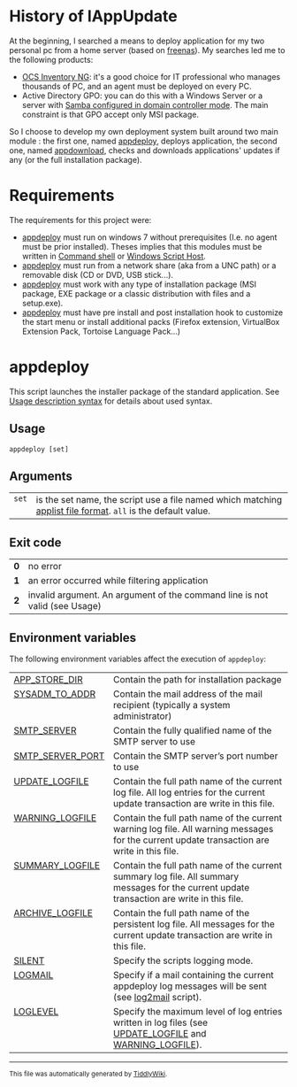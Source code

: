 <h1 class="">History of lAppUpdate</h1><p>At the beginning, I searched a means to deploy application for my two personal pc from a home server (based on <a class="tc-tiddlylink-external" href="http://www.freenas.org/" target="_blank">freenas</a>). My searches led me to the following products:</p><ul><li><a class="tc-tiddlylink-external" href="http://www.ocsinventory-ng.org/en/" target="_blank">OCS Inventory NG</a>: it's a good choice for IT professional who manages thousands of PC, and an agent must be deployed on every PC.</li><li>Active Directory GPO:  you can do this with a Windows Server or a server with <a class="tc-tiddlylink-external" href="https://wiki.samba.org/index.php/Samba_AD_DC_HOWTO" target="_blank">Samba configured in domain controller mode</a>. The main constraint is that GPO accept only MSI package.</li></ul><p>So I choose to develop my own deployment system built around two main module : the first one, named <a class="tc-tiddlylink tc-tiddlylink-resolves" href="#appdeploy">appdeploy</a>, deploys application, the second one, named <a class="tc-tiddlylink tc-tiddlylink-missing" href="#appdownload">appdownload</a>, checks and downloads applications' updates if any (or the full installation package).</p><h1 class="">Requirements</h1><p>The requirements for this project were:</p><ul><li><a class="tc-tiddlylink tc-tiddlylink-resolves" href="#appdeploy">appdeploy</a> must run on windows 7 without prerequisites (I.e. no agent must be prior installed). Theses implies that this modules must be written in <a class="tc-tiddlylink-external" href="https://technet.microsoft.com/en-us/library/cc754340.aspx#BKMK_OVR" target="_blank">Command shell</a> or <a class="tc-tiddlylink-external" href="https://msdn.microsoft.com/library/d1wf56tt.aspx" target="_blank">Windows Script Host</a>.</li><li><a class="tc-tiddlylink tc-tiddlylink-resolves" href="#appdeploy">appdeploy</a> must run from a network share (aka from a UNC path) or a removable disk (CD or DVD, USB stick...).</li><li><a class="tc-tiddlylink tc-tiddlylink-resolves" href="#appdeploy">appdeploy</a> must work with any type of installation package (MSI package, EXE package or a classic distribution with files and a setup.exe).</li><li><a class="tc-tiddlylink tc-tiddlylink-resolves" href="#appdeploy">appdeploy</a> must have pre install and post installation hook to customize the start menu or install additional packs (Firefox extension, VirtualBox Extension Pack, Tortoise Language Pack...)</li></ul><h1 class="">appdeploy</h1><p>This script launches the installer package of the standard application.  See <a class="tc-tiddlylink tc-tiddlylink-resolves" href="#Usage%20description%20syntax">Usage description syntax</a> for details about used syntax. </p><h2 class="">Usage </h2><p><code>appdeploy [set]</code></p><h2 class="">Arguments</h2><table><tbody><tr class="evenRow"><td align="left" valign="top"><code>set</code></td><td align="left" valign="top">is the set name, the script use a file named  which matching <a class="tc-tiddlylink tc-tiddlylink-resolves" href="#applist">applist file format</a>. <code>all</code> is the default value.</td></tr></tbody></table><h2 class="">Exit code</h2><table><tbody><tr class="evenRow"><td align="left"><strong>0</strong></td><td align="left">no error</td></tr><tr class="oddRow"><td align="left"><strong>1</strong></td><td align="left">an error occurred while filtering application</td></tr><tr class="evenRow"><td align="left"><strong>2</strong></td><td align="left">invalid argument. An argument of the command line is not valid (see Usage)</td></tr></tbody></table><h2 class="">Environment variables</h2><p>The following environment variables affect the execution of <code>appdeploy</code>:</p><table><tbody><tr class="evenRow"><td align="left" valign="top"><a class="tc-tiddlylink tc-tiddlylink-resolves" href="#APP_STORE_DIR">APP_STORE_DIR</a></td><td align="left" valign="top">Contain the path for installation package</td></tr><tr class="oddRow"><td align="left" valign="top"><a class="tc-tiddlylink tc-tiddlylink-resolves" href="#SYSADM_TO_ADDR">SYSADM_TO_ADDR</a></td><td align="left" valign="top">Contain the mail address of the mail recipient (typically a system administrator)</td></tr><tr class="evenRow"><td align="left" valign="top"><a class="tc-tiddlylink tc-tiddlylink-resolves" href="#SMTP_SERVER">SMTP_SERVER</a></td><td align="left" valign="top">Contain the fully qualified name of the SMTP server to use</td></tr><tr class="oddRow"><td align="left" valign="top"><a class="tc-tiddlylink tc-tiddlylink-resolves" href="#SMTP_SERVER_PORT">SMTP_SERVER_PORT</a></td><td align="left" valign="top">Contain the SMTP server’s port number to use</td></tr><tr class="evenRow"><td align="left" valign="top"><a class="tc-tiddlylink tc-tiddlylink-resolves" href="#UPDATE_LOGFILE">UPDATE_LOGFILE</a></td><td align="left" valign="top">Contain the full path name of the current log file. All log entries for the current update transaction are write in this file.</td></tr><tr class="oddRow"><td align="left" valign="top"><a class="tc-tiddlylink tc-tiddlylink-resolves" href="#WARNING_LOGFILE">WARNING_LOGFILE</a></td><td align="left" valign="top">Contain the full path name of the current warning log file. All warning messages for the current update transaction are write in this file.</td></tr><tr class="evenRow"><td align="left" valign="top"><a class="tc-tiddlylink tc-tiddlylink-resolves" href="#SUMMARY_LOGFILE">SUMMARY_LOGFILE</a></td><td align="left" valign="top">Contain the full path name of the current summary log file. All summary messages for the current update transaction are write in this file.</td></tr><tr class="oddRow"><td align="left" valign="top"><a class="tc-tiddlylink tc-tiddlylink-resolves" href="#ARCHIVE_LOGFILE">ARCHIVE_LOGFILE</a></td><td align="left" valign="top">Contain the full path name of the persistent log file. All messages for the current update transaction are write in this file.</td></tr><tr class="evenRow"><td align="left" valign="top"><a class="tc-tiddlylink tc-tiddlylink-resolves" href="#SILENT">SILENT</a></td><td align="left" valign="top">Specify the scripts logging mode.</td></tr><tr class="oddRow"><td align="left" valign="top"><a class="tc-tiddlylink tc-tiddlylink-resolves" href="#LOGMAIL">LOGMAIL</a></td><td align="left" valign="top">Specify if a mail containing the current appdeploy log messages will be sent (see <a class="tc-tiddlylink tc-tiddlylink-resolves" href="#log2mail">log2mail</a> script).</td></tr><tr class="evenRow"><td align="left" valign="top"><a class="tc-tiddlylink tc-tiddlylink-resolves" href="#LOGLEVEL">LOGLEVEL</a></td><td align="left" valign="top">Specify the maximum level of log entries written in log files (see <a class="tc-tiddlylink tc-tiddlylink-resolves" href="#UPDATE_LOGFILE">UPDATE_LOGFILE</a> and <a class="tc-tiddlylink tc-tiddlylink-resolves" href="#WARNING_LOGFILE">WARNING_LOGFILE</a>).</td></tr></tbody></table><hr><p><sub>This file was automatically generated by <a class="tc-tiddlylink-external" href="http://tiddlywiki.com/" target="_blank">TiddlyWiki</a>.</sub></p>